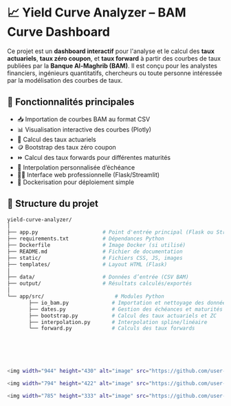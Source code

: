 # 📈 Yield Curve Analyzer – BAM Curve Dashboard

Ce projet est un **dashboard interactif** pour l'analyse et le calcul des **taux actuariels**, **taux zéro coupon**, et **taux forward** à partir des courbes de taux publiées par la **Banque Al-Maghrib (BAM)**. Il est conçu pour les analystes financiers, ingénieurs quantitatifs, chercheurs ou toute personne intéressée par la modélisation des courbes de taux.

## 🧰 Fonctionnalités principales

- 📥 Importation de courbes BAM au format CSV
- 📊 Visualisation interactive des courbes (Plotly)
- 🧮 Calcul des taux actuariels
- 🪙 Bootstrap des taux zéro coupon
- ⏩ Calcul des taux forwards pour différentes maturités
- 🧩 Interpolation personnalisée d’échéance
- 🧑‍💻 Interface web professionnelle (Flask/Streamlit)
- 🐳 Dockerisation pour déploiement simple

## 📂 Structure du projet

```bash
yield-curve-analyzer/
│
├── app.py                     # Point d'entrée principal (Flask ou Streamlit)
├── requirements.txt           # Dépendances Python
├── Dockerfile                 # Image Docker (si utilisé)
├── README.md                  # Fichier de documentation
├── static/                    # Fichiers CSS, JS, images
├── templates/                 # Layout HTML (Flask)
│
├── data/                      # Données d’entrée (CSV BAM)
├── output/                    # Résultats calculés/exportés
│
└── app/src/                       # Modules Python
       ├── io_bam.py              # Importation et nettoyage des données BAM
       ├── dates.py               # Gestion des échéances et maturités
       ├── bootstrap.py           # Calcul des taux actuariels et ZC
       ├── interpolation.py       # Interpolation spline/linéaire
       └── forward.py             # Calculs des taux forwards






<img width="944" height="430" alt="image" src="https://github.com/user-attachments/assets/c2933b7c-b083-4728-97b9-041176d02d93" />

<img width="794" height="422" alt="image" src="https://github.com/user-attachments/assets/dcb533f9-da06-4306-a54b-70af8f2c053f" />

<img width="785" height="333" alt="image" src="https://github.com/user-attachments/assets/b26ce523-98e3-4ab3-84ea-003daa3b7f7f" />





